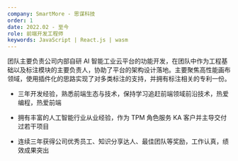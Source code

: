 ```yaml
---
company: SmartMore - 思谋科技
order: 1
date: 2022.02 - 至今
role: 前端开发工程师
keywords: JavaScript | React.js | wasm
---
```


团队主要负责公司内部自研 AI 智能工业云平台的功能开发，在团队中作为工程基础以及标注模块的主要负责人，协助了平台的架构设计落地。主要聚焦高性能画布领域，使用插件化的思路实现了对多类标注的支持，并拥有标注相关的专利一份。

- 三年开发经验，熟悉前端生态与技术，保持学习追赶前端领域前沿技术，热爱编程，热爱前端

- 拥有丰富的人工智能行业从业经验，作为 TPM 角色服务 KA 客户并主导交付过若干项目

- 连续三年获得公司优秀员工、知识分享达人、最佳团队等奖励，工作认真，绩效成果突出
